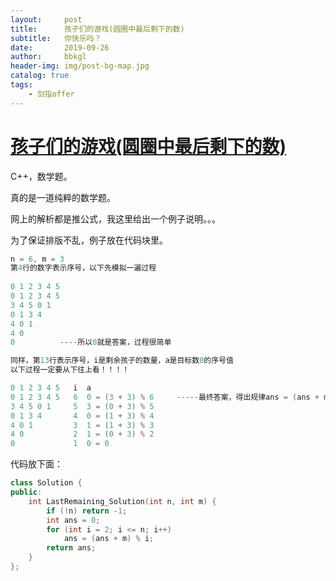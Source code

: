 ```yaml
---
layout:     post
title:      孩子们的游戏(圆圈中最后剩下的数)
subtitle:   你快乐吗？
date:       2019-09-26
author:     bbkgl
header-img: img/post-bg-map.jpg
catalog: true
tags:
    - 剑指offer
---
```


# [孩子们的游戏(圆圈中最后剩下的数)](https://www.nowcoder.com/practice/f78a359491e64a50bce2d89cff857eb6?tpId=13&tqId=11199&rp=3&ru=/ta/coding-interviews&qru=/ta/coding-interviews/question-ranking )

C++，数学题。

真的是一道纯粹的数学题。

网上的解析都是推公式，我这里给出一个例子说明。。。

为了保证排版不乱，例子放在代码块里。

```cpp
n = 6, m = 3
第4行的数字表示序号，以下先模拟一遍过程
    
0 1 2 3 4 5
0 1 2 3 4 5
3 4 5 0 1
0 1 3 4
4 0 1
4 0
0          ----所以0就是答案，过程很简单

同样，第13行表示序号，i是剩余孩子的数量，a是目标数0的序号值
以下过程一定要从下往上看！！！！

0 1 2 3 4 5   i  a
0 1 2 3 4 5   6  0 = (3 + 3) % 6     -----最终答案，得出规律ans = (ans + m) % i
3 4 5 0 1     5  3 = (0 + 3) % 5
0 1 3 4       4  0 = (1 + 3) % 4
4 0 1         3  1 = (1 + 3) % 3
4 0           2  1 = (0 + 3) % 2
0             1  0 = 0
```

代码放下面：

```cpp
class Solution {
public:
    int LastRemaining_Solution(int n, int m) {
        if (!n) return -1;
        int ans = 0;
        for (int i = 2; i <= n; i++)
            ans = (ans + m) % i;
        return ans;
    }
};
```








